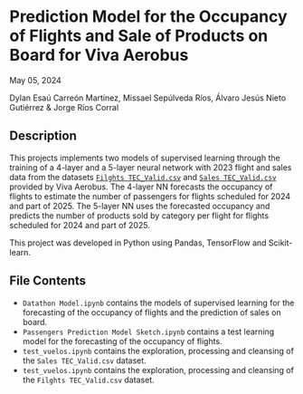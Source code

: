 # Prediction Model for the Occupancy of Flights and Sale of Products on Board for Viva Aerobus

May 05, 2024

Dylan Esaú Carreón Martínez, Missael Sepúlveda Ríos, Álvaro Jesús Nieto Gutiérrez & Jorge Ríos Corral

## Description

This projects implements two models of supervised learning through the training of a 4-layer and a 5-layer neural network with 2023 flight and sales data from the datasets [`Filghts TEC_Valid.csv`](https://drive.google.com/file/d/1h4GvP8it_wwJsvtJekbBTY8qKGGOUV_s/view) and [`Sales TEC_Valid.csv`](https://drive.google.com/file/d/1Kf0UIkgDdlrkdKBU1IAUpJrYx-0KdK78/view) provided by Viva Aerobus. The 4-layer NN forecasts the occupancy of flights to estimate the number of passengers for flights scheduled for 2024 and part of 2025. The 5-layer NN uses the forecasted occupancy and predicts the number of products sold by category per flight for flights scheduled for 2024 and part of 2025.

This project was developed in Python using Pandas, TensorFlow and Scikit-learn.

## File Contents

- `Datathon Model.ipynb` contains the models of supervised learning for the forecasting of the occupancy of flights and the prediction of sales on board.
- `Passengers Prediction Model Sketch.ipynb` contains a test learning model for the forecasting of the occupancy of flights.
- `test_vuelos.ipynb` contains the exploration, processing and cleansing of the `Sales TEC_Valid.csv` dataset.
- `test_vuelos.ipynb` contains the exploration, processing and cleansing of the `Filghts TEC_Valid.csv` dataset.
